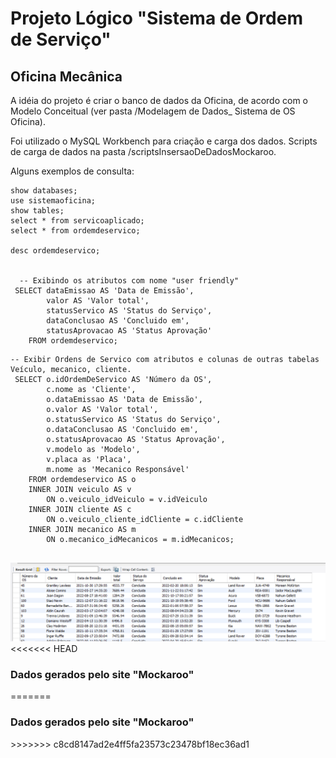 <h1>Projeto Lógico "Sistema de Ordem de Serviço"</h1>
<h2>Oficina Mecânica</h2>

A idéia do projeto é criar o banco de dados da Oficina, de acordo com o Modelo Conceitual (ver pasta /Modelagem de Dados_ Sistema de OS Oficina).

Foi utilizado o MySQL Workbench para criação e carga dos dados.
Scripts de carga de dados na pasta /scriptsInsersaoDeDadosMockaroo.

Alguns exemplos de consulta:

```
show databases;
use sistemaoficina;
show tables;
select * from servicoaplicado;
select * from ordemdeservico; 

desc ordemdeservico;


  -- Exibindo os atributos com nome "user friendly"
 SELECT dataEmissao AS 'Data de Emissão',
		valor AS 'Valor total', 
        statusServico AS 'Status do Serviço', 
        dataConclusao AS 'Concluido em', 
        statusAprovacao AS 'Status Aprovação' 
	FROM ordemdeservico;
```  

```
-- Exibir Ordens de Servico com atributos e colunas de outras tabelas Veículo, mecanico, cliente.
 SELECT o.idOrdemDeServico AS 'Número da OS',
		c.nome as 'Cliente',
		o.dataEmissao AS 'Data de Emissão',
		o.valor AS 'Valor total', 
        o.statusServico AS 'Status do Serviço', 
        o.dataConclusao AS 'Concluido em', 
        o.statusAprovacao AS 'Status Aprovação',
        v.modelo as 'Modelo',
        v.placa as 'Placa',
        m.nome as 'Mecanico Responsável'
	FROM ordemdeservico AS o 
    INNER JOIN veiculo AS v 
		ON o.veiculo_idVeiculo = v.idVeiculo
	INNER JOIN cliente AS c
		ON o.veiculo_cliente_idCliente = c.idCliente
	INNER JOIN mecanico AS m
		ON o.mecanico_idMecanicos = m.idMecanicos;
    
```
![Resultado](inner-join-1.png)
<<<<<<< HEAD
<h3>Dados gerados pelo site "Mockaroo"</h3>
=======
<h3>Dados gerados pelo site "Mockaroo"</h3>
>>>>>>> c8cd8147ad2e4ff5fa23573c23478bf18ec36ad1

